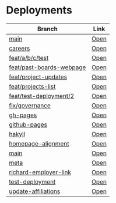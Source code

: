 # Deployments

| Branch | Link |
| --- | --- |
| [main](https://github.com/visortelle/haskellfoundation.github.io/tree/) | [Open](https://visortelle.github.io/haskellfoundation.github.io/) |
| [careers](https://github.com/visortelle/haskellfoundation.github.io/tree/careers) | [Open](https://visortelle.github.io/haskellfoundation.github.io/branches/careers) |
| [feat/a/b/c/test](https://github.com/visortelle/haskellfoundation.github.io/tree/feat/a/b/c/test) | [Open](https://visortelle.github.io/haskellfoundation.github.io/branches/feat-a-b-c-test) |
| [feat/past-boards-webpage](https://github.com/visortelle/haskellfoundation.github.io/tree/feat/past-boards-webpage) | [Open](https://visortelle.github.io/haskellfoundation.github.io/branches/feat-past-boards-webpage) |
| [feat/project-updates](https://github.com/visortelle/haskellfoundation.github.io/tree/feat/project-updates) | [Open](https://visortelle.github.io/haskellfoundation.github.io/branches/feat-project-updates) |
| [feat/projects-list](https://github.com/visortelle/haskellfoundation.github.io/tree/feat/projects-list) | [Open](https://visortelle.github.io/haskellfoundation.github.io/branches/feat-projects-list) |
| [feat/test-deployment/2](https://github.com/visortelle/haskellfoundation.github.io/tree/feat/test-deployment/2) | [Open](https://visortelle.github.io/haskellfoundation.github.io/branches/feat-test-deployment-2) |
| [fix/governance](https://github.com/visortelle/haskellfoundation.github.io/tree/fix/governance) | [Open](https://visortelle.github.io/haskellfoundation.github.io/branches/fix-governance) |
| [gh-pages](https://github.com/visortelle/haskellfoundation.github.io/tree/gh-pages) | [Open](https://visortelle.github.io/haskellfoundation.github.io/branches/gh-pages) |
| [github-pages](https://github.com/visortelle/haskellfoundation.github.io/tree/github-pages) | [Open](https://visortelle.github.io/haskellfoundation.github.io/branches/github-pages) |
| [hakyll](https://github.com/visortelle/haskellfoundation.github.io/tree/hakyll) | [Open](https://visortelle.github.io/haskellfoundation.github.io/branches/hakyll) |
| [homepage-alignment](https://github.com/visortelle/haskellfoundation.github.io/tree/homepage-alignment) | [Open](https://visortelle.github.io/haskellfoundation.github.io/branches/homepage-alignment) |
| [main](https://github.com/visortelle/haskellfoundation.github.io/tree/main) | [Open](https://visortelle.github.io/haskellfoundation.github.io/branches/main) |
| [meta](https://github.com/visortelle/haskellfoundation.github.io/tree/meta) | [Open](https://visortelle.github.io/haskellfoundation.github.io/branches/meta) |
| [richard-employer-link](https://github.com/visortelle/haskellfoundation.github.io/tree/richard-employer-link) | [Open](https://visortelle.github.io/haskellfoundation.github.io/branches/richard-employer-link) |
| [test-deployment](https://github.com/visortelle/haskellfoundation.github.io/tree/test-deployment) | [Open](https://visortelle.github.io/haskellfoundation.github.io/branches/test-deployment) |
| [update-affiliations](https://github.com/visortelle/haskellfoundation.github.io/tree/update-affiliations) | [Open](https://visortelle.github.io/haskellfoundation.github.io/branches/update-affiliations) |

